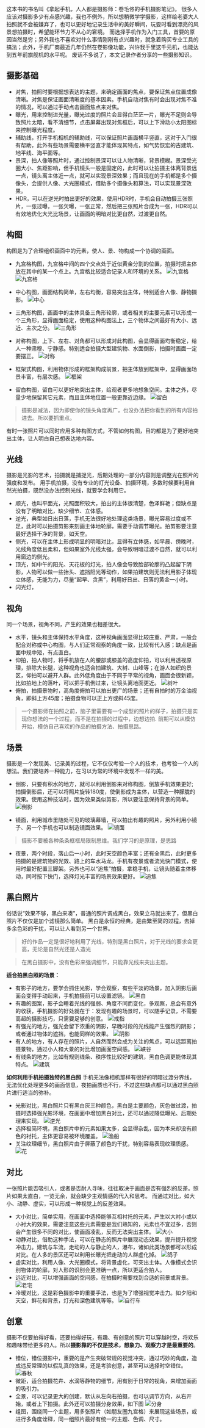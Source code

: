 
这本书的书名叫《拿起手机，人人都是摄影师：卷毛佟的手机摄影笔记》。
很多人应该对摄影多少有点感兴趣，我也不例外，所以想稍微学学摄影，这样给老婆大人拍照就不会被嫌弃了，也可以更好地记录生活中的美好瞬间，玩耍时看到漂亮的风景想拍摄时，希望能环节力不从心的窘境。
而选择手机作为入门工具，首要的原因当然是穷；另外我也不喜欢对什么事情刚刚有点兴趣时，就急着购买专业工具的搞法；此外，手机厂商最近几年仍然在卷影像功能，兴许我手里这千元机，也能达到五年前旗舰机的水平呢。
废话不多说了，本文记录作者分享的一些摄影知识。

## 摄影基础
- 对焦，拍照时要根据想表达的主题，来确定画面的焦点，要保证焦点位置成像清晰。对焦是保证画面清晰度的基本因素。手机自动对焦有时会出现对焦不准的情况，可以通过手动点击画面焦点来对焦。
- 曝光，用来控制进光量，曝光过度的照片会显得白茫茫一片，曝光不足则会导致照片太暗，看不清细节，点击屏幕出现对焦框后，可以上下滑动小太阳图标来控制曝光程度。
- 辅助线，打开手机相机的辅助线，可以保证照片画面横平竖直，这对于入门很有帮助，此外有些场景需要横平竖直才能体现其特点，如气势恢宏的古建筑、地平线、海平面等。
- 景深，拍人像等照片时，通过控制景深可以让人物清晰，背景模糊。景深受光圈大小、焦距影响，但手机镜头一般是固定的，此时可以让拍摄主体离背景远一点，镜头离主体近一点，就可以实现景深效果；而且现在的手机都是多个摄像头，会提供人像、大光圈模式，借助多个摄像头和算法，可以实现景深效果。
- HDR，可以在逆光时拍出更好的效果，使用HDR时，手机会自动拍摄三张照片，一张过曝，一张欠曝，一张正常，然后把三张照片合成为一张，HDR可以有效地优化大光比场景，让画面的明暗对比更自然，过渡更自然。

## 构图
构图是为了合理组织画面中的元素，使人、景、物构成一个协调的画面。
- 九宫格构图，九宫格中间的四个交点处于近似黄金分割的位置，拍摄时把主体放在其中的某一个点上。九宫格比较适合记录人和环境的关系。
![九宫格](./2.九宫格1.jpg)
![九宫格](./2.九宫格2.jpg)

- 中心构图，画面结构简单，左右均衡，容易突出主体，特别适合人像、静物摄影。
![中心](./2.中心.jpg)
- 三角形构图，画面中的主体具备三角形轮廓，或者相关的主要元素可以形成一个三角形，显得画面稳定，使用这种构图法上，三个物体之间最好有大小、远近、主次之分。
![三角形](./2.三角形.jpg)
- 对称构图，上下、左右、对角都可以形成对此构图，会显得画面均衡稳定，给人一种肃穆、宁静感。特别适合拍摄大型建筑物、水面倒影，拍摄时画面一定要摆正。
![对称](./2.对称.jpg)
- 框架式构图，利用物体形成的框架构成前景，把主体放到框架中，显得画面场景丰富，有层次感。
![框架](./2.框架.jpg)
- 留白构图，留白可以更好地突出主体，给观者更多地想象空间。主体之外，尽量少地保留其它元素，而且主体地位置一般更靠近边缘。
![留白](./2.留白.jpg)
>摄影是减法，因为即使你的镜头角度再广，也没办法把你看到的所有内容拍进去。所以要抓重点。

有时一张照片可以同时应用多种构图方式，不管如何构图，目的都是为了更好地突出主体，让人明白自己想表达地内容。

## 光线
摄影是光影的艺术，拍摄就是捕捉光，后期处理的一部分内容则是调整光在照片的强度和发布。
用手机拍摄，没有专业的灯光设备、拍摄环境，多数时候要利用自然光拍摄，既然没办法控制光线，就要学会利用它。

- 顺光，也叫平面光，光照面积较大，拍出的主体很清楚，色泽鲜艳；但缺点是没有了明暗对比，缺少细节、立体感。
- 逆光，典型如日出日落，手机无法很好地处理这类场景，曝光容易过度或不足，此时可以拍摄剪影来刻画主体地轮廓，需要手动调节曝光。拍剪影要注意最好选择干净的背景，如天空。
- 侧光，可以在主体上形成明显的明暗对比，显得有立体感，如早晨、傍晚时，光线角度低且柔和，但如果室外光线太强，会导致明暗过渡不自然，就可以利用窗边的侧光。
- 顶光，如中午的阳光、天花板的灯光，拍人像会导致脸部轮廓的凸起留下阴影，人物可以做一些抬头、遮挡阳光等动作，如果拍建筑则无法利用影子体现立体感，无能为力，尽量“起早、贪黑”，利用好日出、日落的黄金一小时。
- 闪光灯，

## 视角
同一个场景，视角不同，产生的效果也相差很大。
- 水平，镜头和主体保持水平角度，这种视角画面显得比较庄重、严肃，一般会配合对称或中心构图，与人们正常观察的角度一致，比较有代入感；缺点是画面中规中矩，有点直白。
- 仰拍，拍人物时，将手机放在人的腰部或膝盖的高度仰拍，可以利用透视原理，排除大长腿，这种视角也适合拍建筑、大树、山峰等；在游人如织的景区，仰拍可以避开人群。此外低角度由于不同于平常的视角，画面会很新颖，比如拍地上的落叶，可以把手机倒过来，让镜头离地面更近。
![树叶](./4.树叶.jpg)
- 俯拍，拍摄景物时，高角度俯拍可以拍出更广的场景；还有自拍时的万金油视角，即斜上方45度；拍摄食物可以正上方或斜45度。

>一个摄影师在拍照之前，脑子里需要有一个成型的照片的样子，拍摄只是实现你想法的一个过程，而不是在拍摄的过程中，边想边拍.
>前期可以从模仿开始，模仿自己喜欢的作品的拍摄方法、拍摄思路。

## 场景
摄影是一个发现美、记录美的过程，它不仅仅考验一个人的技术，也考验一个人的想法。我们要培养一种能力，在习以为常的环境中发现不一样的美。

- 倒影，只要有积水的地方，就可以利用倒影来对称构图，倒放手机效果更好; 拍摄倒影后，还可以将照片旋转180度，使倒影成为主体，以营造一种朦胧的效果。使用这种技法时，因为效果类似剪影，所以要注意保持背景的简单。
![倒影](./5.倒影.jpg)

- 镜面，利用城市里随处可见的玻璃幕墙，可以拍出有趣的照片，另外利用小镜子、另一个手机也可以制造镜面效果。
![镜面](./5.镜面.jpg)

>摄影不要被各种条条框框局限制思维。我们学习的是原理，是思路

- 夜景，两个时段，落山后一小时，此时天空颜色丰富；还有全黑后，此时更多拍摄的是建筑物的光效、路上的车水马龙。手机有夜景或者流光快门模式，使用时最好配置三脚架。另外也可以“追焦”拍摄，拿稳手机，让镜头随着主体移动，同时按下快门，选择灯光丰富的场景效果更好。
![追焦](./5.追焦.jpg)

## 黑白照片
俗话说“效果不够，黑白来凑”，普通的照片调成黑白，效果立马就出来了，但黑白照片不仅仅是加个滤镜那么简单。
黑白是永恒的经典，是由繁至简的过程，去掉多余色彩的干扰，可以让人看到另一个世界。

>好的作品一定是很好地利用了光线，特别是黑白照片，对于光线的要求会更高，无论是自然光还是人造光

>在黑白摄影中，没有色彩来强调细节，只能靠光线来突出主题。

**适合拍黑白照的场景：**
- 有影子的地方，要学会抓住光影，学会观察，有些平淡的场景，加入阴影后画面会变得手动起来，手机拍摄前可以设置滤镜。
![黑白](./6.黑白.jpg)
- 有趣的图案，影子会睡着光线的强弱、角度不同而变化，多观察，总会有意外的收获，手机摄影的好处就在于：发现有趣的场景时，可以随手记录，不需要高超的摄影技巧，只需要足够的创意。
![戒指](./6.戒指.jpg)
- 有强光的地方，强光会留下浓重的阴影，早晚时段的光线能产生强烈的阴影；或者通过物体的遮挡，也能同样的效果。
![阴影](./6.阴影.jpg)
- 有人的地方，有人存在的照片，人自然而然会成为关注的焦点，可以远距离拍摄景物，通过小人和大景的对比增加画面空间感。
![峡谷](./6.峡谷.jpg)
- 有线条的地方，比如有规则线条、秩序性比较好的建筑，黑白色调更能体现其特点。
![建筑](./6.建筑.jpg)

**如何利用手机拍摄独特的黑白照**
手机无法像相机那样有很好的明暗过渡分界线，无法优化处理更多的画面信息，夜拍画质也不行，不过这些缺点都可以通过黑白照片进行适当的弥补。

- 光影对比，黑白照片只有黑白灰三种颜色，黑白是主要颜色，灰色做过渡，拍摄时选择强光影环境，在画面中增加黑白对比，还可以通过降低曝光、后期处理来实现。
![逆光](./6.逆光.jpg)
- 选择极简环境，黑白照片中的元素如果太多，会显得杂乱，因为本来却没有颜色的衬托，主体更容易被环境覆盖。
![渔船](./6.渔船.jpg)
- 关注纹理细节，黑白照片由于屏蔽了颜色的干扰，特别容易表现纹理质感。
![花](./6.花.jpg)

## 对比
一张照片能否吸引人，或者是否耐人寻味，往往取决于画面是否有强烈的反差。照片如果太直白，一览无余，就会缺少主观情感的代入和思考。
而通过对比，如大小、动静、虚实，可以形成一种视觉上的反差效果。
- 大小对比，简单实用，在画面中选择能够互相衬托的元素，产生以大衬小或以小衬大的效果，需要注意这些元素需要是我们熟知的，元素也不宜过多，否则会产生很多不同的对比，使画面凌乱，反而无法突出主体。
![大小](./7.大小.jpg)
- 动静对比，借助这种手法，可以在静态的照片中展现动态效果，提升提升视觉冲击力。建筑与车流，走动的人与静止的人，瀑布，诸如此类场景都可以形成对比。在人多的景区还可以利用长曝光把走动的人群虚化掉。
![鸽子](./7.鸽子.jpg)
- 虚实对比，利用人像、大光圈模式，将背景虚化，可突出主体。人像模式会识别物体的轮廓，对人形的识别会更准确一点，所以更适合拍人。
- 远近对比，可以增强画面的空间感，在拍摄时需要找到合适的前景或背景。
![老宅](./7.老宅.jpg)
- 冷暖对比，这是彩色摄影中的重要手法，也是为了增强视觉冲击力。如夕阳和天空，鲜花和背景，灯光和深色建筑等等。
![自行车](./7.自行车.jpg)

## 创意
摄影不仅要拍得好看，还要拍得好玩，有趣、有创意的照片可以穿越时空，将欢乐和趣味带给更多的人。所以**摄影靠的不仅是技术，想象力、观察力才是最重要的**。
- 错位，错位摄影中，重要的是产生突破常规的视觉冲突，通过巧妙的角度，造成违反常理的以假乱真的效果，还是考验创意，甚至可以选择时空错位。
![春秋](./8.春秋.jpg)
- 微距，适合拍摄花卉、水滴等静物的细节，用有别于日常的视角，来增加画面的吸引力。
- 全景，可以记录更大的创建，默认从左向右拍摄，也可以调节方向，从右开始，或者上下拍摄。此外还可以拍摄分身效果，如下图
![分身](./8.分身.jpg)
- 组图，围绕同一个主题，用多张照片（如朋友圈九宫格）来展现这些场景，或进行多角度诠释，同一组照片最好有统一的主题、色调、尺寸。
